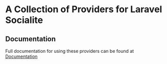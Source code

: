 # A Collection of Providers for Laravel Socialite

## Documentation

Full documentation for using these providers can be found at [Documentation](http://socialiteproviders.github.io/)
